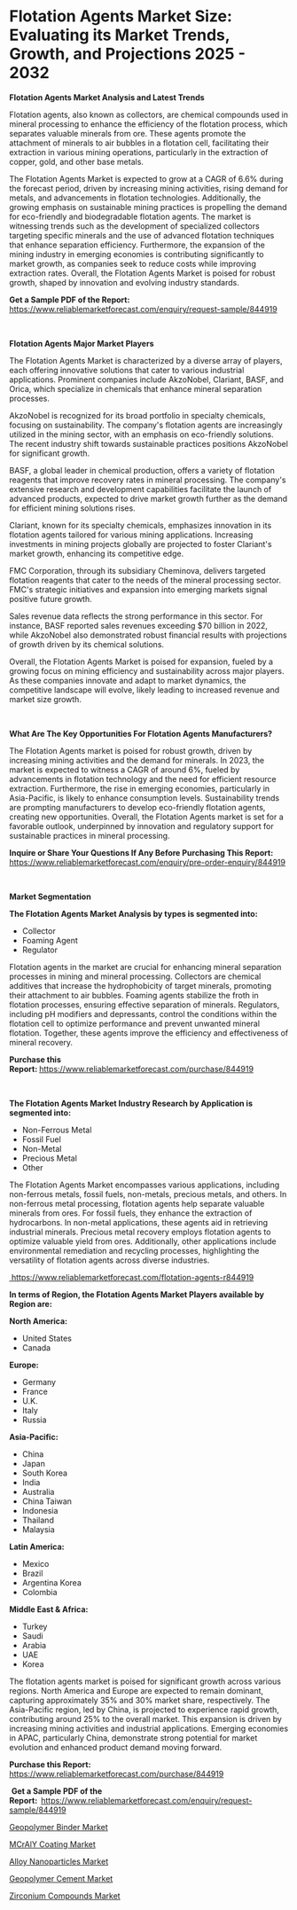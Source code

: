 <p><h1>Flotation Agents Market Size: Evaluating its Market Trends, Growth, and Projections 2025 - 2032</h1></p><p><strong>Flotation Agents Market Analysis and Latest Trends</strong></p>
<p><p>Flotation agents, also known as collectors, are chemical compounds used in mineral processing to enhance the efficiency of the flotation process, which separates valuable minerals from ore. These agents promote the attachment of minerals to air bubbles in a flotation cell, facilitating their extraction in various mining operations, particularly in the extraction of copper, gold, and other base metals.</p><p>The Flotation Agents Market is expected to grow at a CAGR of 6.6% during the forecast period, driven by increasing mining activities, rising demand for metals, and advancements in flotation technologies. Additionally, the growing emphasis on sustainable mining practices is propelling the demand for eco-friendly and biodegradable flotation agents. The market is witnessing trends such as the development of specialized collectors targeting specific minerals and the use of advanced flotation techniques that enhance separation efficiency. Furthermore, the expansion of the mining industry in emerging economies is contributing significantly to market growth, as companies seek to reduce costs while improving extraction rates. Overall, the Flotation Agents Market is poised for robust growth, shaped by innovation and evolving industry standards.</p></p>
<p><strong>Get a Sample PDF of the Report:&nbsp;</strong> <a href="https://www.reliablemarketforecast.com/enquiry/request-sample/844919?utm_campaign=1167&utm_medium=2&utm_source=Github&utm_content=ia&utm_term=31032025&utm_id=flotation-agents">https://www.reliablemarketforecast.com/enquiry/request-sample/844919</a></p>
<p>&nbsp;</p>
<p><strong>Flotation Agents Major Market Players</strong></p>
<p><p>The Flotation Agents Market is characterized by a diverse array of players, each offering innovative solutions that cater to various industrial applications. Prominent companies include AkzoNobel, Clariant, BASF, and Orica, which specialize in chemicals that enhance mineral separation processes. </p><p>AkzoNobel is recognized for its broad portfolio in specialty chemicals, focusing on sustainability. The company's flotation agents are increasingly utilized in the mining sector, with an emphasis on eco-friendly solutions. The recent industry shift towards sustainable practices positions AkzoNobel for significant growth.</p><p>BASF, a global leader in chemical production, offers a variety of flotation reagents that improve recovery rates in mineral processing. The company's extensive research and development capabilities facilitate the launch of advanced products, expected to drive market growth further as the demand for efficient mining solutions rises.</p><p>Clariant, known for its specialty chemicals, emphasizes innovation in its flotation agents tailored for various mining applications. Increasing investments in mining projects globally are projected to foster Clariant's market growth, enhancing its competitive edge.</p><p>FMC Corporation, through its subsidiary Cheminova, delivers targeted flotation reagents that cater to the needs of the mineral processing sector. FMC's strategic initiatives and expansion into emerging markets signal positive future growth.</p><p>Sales revenue data reflects the strong performance in this sector. For instance, BASF reported sales revenues exceeding $70 billion in 2022, while AkzoNobel also demonstrated robust financial results with projections of growth driven by its chemical solutions.</p><p>Overall, the Flotation Agents Market is poised for expansion, fueled by a growing focus on mining efficiency and sustainability across major players. As these companies innovate and adapt to market dynamics, the competitive landscape will evolve, likely leading to increased revenue and market size growth.</p></p>
<p>&nbsp;</p>
<p><strong>What Are The Key Opportunities For Flotation Agents Manufacturers?</strong></p>
<p><p>The Flotation Agents market is poised for robust growth, driven by increasing mining activities and the demand for minerals. In 2023, the market is expected to witness a CAGR of around 6%, fueled by advancements in flotation technology and the need for efficient resource extraction. Furthermore, the rise in emerging economies, particularly in Asia-Pacific, is likely to enhance consumption levels. Sustainability trends are prompting manufacturers to develop eco-friendly flotation agents, creating new opportunities. Overall, the Flotation Agents market is set for a favorable outlook, underpinned by innovation and regulatory support for sustainable practices in mineral processing.</p></p>
<p><strong>Inquire or Share Your Questions If Any Before Purchasing This Report:</strong> <a href="https://www.reliablemarketforecast.com/enquiry/pre-order-enquiry/844919?utm_campaign=1167&utm_medium=2&utm_source=Github&utm_content=ia&utm_term=31032025&utm_id=flotation-agents">https://www.reliablemarketforecast.com/enquiry/pre-order-enquiry/844919</a></p>
<p>&nbsp;</p>
<p><strong>Market Segmentation</strong></p>
<p><strong>The Flotation Agents Market Analysis by types is segmented into:</strong></p>
<p><ul><li>Collector</li><li>Foaming Agent</li><li>Regulator</li></ul></p>
<p><p>Flotation agents in the market are crucial for enhancing mineral separation processes in mining and mineral processing. Collectors are chemical additives that increase the hydrophobicity of target minerals, promoting their attachment to air bubbles. Foaming agents stabilize the froth in flotation processes, ensuring effective separation of minerals. Regulators, including pH modifiers and depressants, control the conditions within the flotation cell to optimize performance and prevent unwanted mineral flotation. Together, these agents improve the efficiency and effectiveness of mineral recovery.</p></p>
<p><strong>Purchase this Report:&nbsp;</strong><a href="https://www.reliablemarketforecast.com/purchase/844919?utm_campaign=1167&utm_medium=2&utm_source=Github&utm_content=ia&utm_term=31032025&utm_id=flotation-agents">https://www.reliablemarketforecast.com/purchase/844919</a></p>
<p>&nbsp;</p>
<p><strong>The Flotation Agents Market Industry Research by Application is segmented into:</strong></p>
<p><ul><li>Non-Ferrous Metal</li><li>Fossil Fuel</li><li>Non-Metal</li><li>Precious Metal</li><li>Other</li></ul></p>
<p><p>The Flotation Agents Market encompasses various applications, including non-ferrous metals, fossil fuels, non-metals, precious metals, and others. In non-ferrous metal processing, flotation agents help separate valuable minerals from ores. For fossil fuels, they enhance the extraction of hydrocarbons. In non-metal applications, these agents aid in retrieving industrial minerals. Precious metal recovery employs flotation agents to optimize valuable yield from ores. Additionally, other applications include environmental remediation and recycling processes, highlighting the versatility of flotation agents across diverse industries.</p></p>
<p><a href="https://www.reliablemarketforecast.com/flotation-agents-r844919?utm_campaign=1167&utm_medium=2&utm_source=Github&utm_content=ia&utm_term=31032025&utm_id=flotation-agents">&nbsp;https://www.reliablemarketforecast.com/flotation-agents-r844919</a></p>
<p><strong>In terms of Region, the Flotation Agents Market Players available by Region are:</strong></p>
<p>
    <p> <strong> North America: </strong>
        <ul>
            <li>United States</li>
            <li>Canada</li>
        </ul>
        </p> 
    <p> <strong> Europe: </strong>
        <ul>
            <li>Germany</li>
            <li>France</li>
            <li>U.K.</li>
            <li>Italy</li>
            <li>Russia</li>
        </ul>
        </p> 
    <p> <strong> Asia-Pacific: </strong>
        <ul>
            <li>China</li>
            <li>Japan</li>
            <li>South Korea</li>
            <li>India</li>
            <li>Australia</li>
            <li>China Taiwan</li>
            <li>Indonesia</li>
            <li>Thailand</li>
            <li>Malaysia</li>
        </ul>
        </p> 
    <p> <strong> Latin America: </strong>
        <ul>
            <li>Mexico</li>
            <li>Brazil</li>
            <li>Argentina Korea</li>
            <li>Colombia</li>
        </ul>
        </p> 
    <p> <strong> Middle East & Africa: </strong>
        <ul>
            <li>Turkey</li>
            <li>Saudi</li>
            <li>Arabia</li>
            <li>UAE</li>
            <li>Korea</li>
        </ul>
    </p>
    </p>
<p><p>The flotation agents market is poised for significant growth across various regions. North America and Europe are expected to remain dominant, capturing approximately 35% and 30% market share, respectively. The Asia-Pacific region, led by China, is projected to experience rapid growth, contributing around 25% to the overall market. This expansion is driven by increasing mining activities and industrial applications. Emerging economies in APAC, particularly China, demonstrate strong potential for market evolution and enhanced product demand moving forward.</p></p>
<p><strong>Purchase this Report: </strong><a href="https://www.reliablemarketforecast.com/purchase/844919?utm_campaign=1167&utm_medium=2&utm_source=Github&utm_content=ia&utm_term=31032025&utm_id=flotation-agents">https://www.reliablemarketforecast.com/purchase/844919</a></p>
<p>&nbsp;<strong>Get a Sample PDF of the Report:&nbsp;&nbsp;</strong><a href="https://www.reliablemarketforecast.com/enquiry/request-sample/844919?utm_campaign=1167&utm_medium=2&utm_source=Github&utm_content=ia&utm_term=31032025&utm_id=flotation-agents">https://www.reliablemarketforecast.com/enquiry/request-sample/844919</a></p>
<p><strong></strong></p>
<p><p><a href="https://github.com/mabutironaldo/Market-Research-Report-List-7/blob/main/geopolymer-binder-market.md?utm_campaign=1167&utm_medium=2&utm_source=Github&utm_content=ia&utm_term=31032025&utm_id=flotation-agents">Geopolymer Binder Market</a></p><p><a href="https://github.com/AlisaRowe24/Market-Research-Report-List-2/blob/main/mcraly-coating-market.md?utm_campaign=1167&utm_medium=2&utm_source=Github&utm_content=ia&utm_term=31032025&utm_id=flotation-agents">MCrAlY Coating Market</a></p><p><a href="https://github.com/HobertDavis43/Market-Research-Report-List-2/blob/main/alloy-nanoparticles-market.md?utm_campaign=1167&utm_medium=2&utm_source=Github&utm_content=ia&utm_term=31032025&utm_id=flotation-agents">Alloy Nanoparticles Market</a></p><p><a href="https://github.com/guneycigdem35/Market-Research-Report-List-5/blob/main/geopolymer-cement-market.md?utm_campaign=1167&utm_medium=2&utm_source=Github&utm_content=ia&utm_term=31032025&utm_id=flotation-agents">Geopolymer Cement Market</a></p><p><a href="https://github.com/AshikRahman991/Market-Research-Report-List-2/blob/main/zirconium-compounds-market.md?utm_campaign=1167&utm_medium=2&utm_source=Github&utm_content=ia&utm_term=31032025&utm_id=flotation-agents">Zirconium Compounds Market</a></p></p>